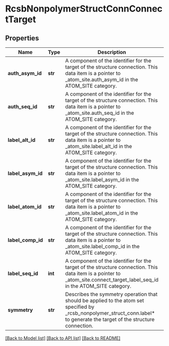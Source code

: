 # RcsbNonpolymerStructConnConnectTarget

## Properties
Name | Type | Description | Notes
------------ | ------------- | ------------- | -------------
**auth_asym_id** | **str** | A component of the identifier for the target of the structure  connection.   This data item is a pointer to _atom_site.auth_asym_id in the  ATOM_SITE category. | [optional] 
**auth_seq_id** | **str** | A component of the identifier for the target of the structure  connection.   This data item is a pointer to _atom_site.auth_seq_id in the  ATOM_SITE category. | [optional] 
**label_alt_id** | **str** | A component of the identifier for the target of the structure  connection.   This data item is a pointer to _atom_site.label_alt_id in the  ATOM_SITE category. | [optional] 
**label_asym_id** | **str** | A component of the identifier for the target of the structure  connection.   This data item is a pointer to _atom_site.label_asym_id in the  ATOM_SITE category. | 
**label_atom_id** | **str** | A component of the identifier for the target of the structure  connection.   This data item is a pointer to _atom_site.label_atom_id in the  ATOM_SITE category. | [optional] 
**label_comp_id** | **str** | A component of the identifier for the target of the structure  connection.   This data item is a pointer to _atom_site.label_comp_id in the  ATOM_SITE category. | 
**label_seq_id** | **int** | A component of the identifier for the target of the structure  connection.   This data item is a pointer to _atom_site.connect_target_label_seq_id in the  ATOM_SITE category. | [optional] 
**symmetry** | **str** | Describes the symmetry operation that should be applied to the  atom set specified by _rcsb_nonpolymer_struct_conn.label* to generate the  target of the structure connection. | [optional] 

[[Back to Model list]](../README.md#documentation-for-models) [[Back to API list]](../README.md#documentation-for-api-endpoints) [[Back to README]](../README.md)

